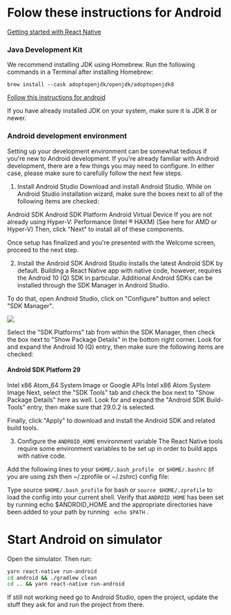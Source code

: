 # Folow these instructions for Android

[Getting started with React Native](https://reactnative.dev/docs/getting-started)

### Java Development Kit

We recommend installing JDK using Homebrew. Run the following commands in a Terminal after installing Homebrew:

```
brew install --cask adoptopenjdk/openjdk/adoptopenjdk8
```

[Follow this instructions for android](https://reactnative.dev/docs/getting-started)

If you have already installed JDK on your system, make sure it is JDK 8 or newer.

### Android development environment

Setting up your development environment can be somewhat tedious if you're new to Android development. If you're already familiar with Android development, there are a few things you may need to configure. In either case, please make sure to carefully follow the next few steps.

1. Install Android Studio
   Download and install Android Studio. While on Android Studio installation wizard, make sure the boxes next to all of the following items are checked:

Android SDK
Android SDK Platform
Android Virtual Device
If you are not already using Hyper-V: Performance (Intel ® HAXM) (See here for AMD or Hyper-V)
Then, click "Next" to install all of these components.

Once setup has finalized and you're presented with the Welcome screen, proceed to the next step.

2. Install the Android SDK
   Android Studio installs the latest Android SDK by default. Building a React Native app with native code, however, requires the Android 10 (Q) SDK in particular. Additional Android SDKs can be installed through the SDK Manager in Android Studio.

To do that, open Android Studio, click on "Configure" button and select "SDK Manager".

<img src="https://reactnative.dev/assets/images/GettingStartedAndroidStudioWelcomeMacOS-cbb28b4b70c4158c1afd02ddb6b12f4a.png">

Select the "SDK Platforms" tab from within the SDK Manager, then check the box next to "Show Package Details" in the bottom right corner. Look for and expand the Android 10 (Q) entry, then make sure the following items are checked:

#### Android SDK Platform 29

Intel x86 Atom_64 System Image or Google APIs Intel x86 Atom System Image
Next, select the "SDK Tools" tab and check the box next to "Show Package Details" here as well. Look for and expand the "Android SDK Build-Tools" entry, then make sure that 29.0.2 is selected.

Finally, click "Apply" to download and install the Android SDK and related build tools.

3. Configure the `ANDROID_HOME` environment variable
   The React Native tools require some environment variables to be set up in order to build apps with native code.

Add the following lines to your
`$HOME/.bash_profile `
or
`$HOME/.bashrc` (if you are using zsh then ~/.zprofile or ~/.zshrc)
config file:

Type source `$HOME/.bash_profile` for bash or `source $HOME/.zprofile` to load the config into your current shell. Verify that `ANDROID_HOME` has been set by running echo \$ANDROID_HOME and the appropriate directories have been added to your path by running ` echo $PATH` .

# Start Android on simulator

Open the simulator. Then run:

```bash
yarn react-native run-android
cd android && ./gradlew clean
cd .. && yarn react-native run-android
```

If still not working need go to Android Studio, open the project, update the stuff they ask for and run the project from there.
